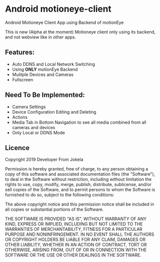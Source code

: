 # Android motioneye-client
Android Motioneye Client App using Backend of motionEye


This is new (Alpha at the moment) Motioneye client only using its backend, and not webview like in other apps.



##  **Features:**

- Auto DDNS and Local Network Switching
- Using **ONLY** motionEye Backend
- Mulitple Devices and Cameras
- Fullscreen


##  **Need To Be Implemented:**

- Camera Settings
- Device Configuration Editing and Deleting
- Actions
- Media Tab in Bottom Navigation to see all media combined from all cameras and devices
- Only Local or DDNS Mode


## Licence

Copyright 2019 Developer From Jokela

Permission is hereby granted, free of charge, to any person obtaining a copy of this software and associated documentation files (the "Software"), to deal in the Software without restriction, including without limitation the rights to use, copy, modify, merge, publish, distribute, sublicense, and/or sell copies of the Software, and to permit persons to whom the Software is furnished to do so, subject to the following conditions:

The above copyright notice and this permission notice shall be included in all copies or substantial portions of the Software.

THE SOFTWARE IS PROVIDED "AS IS", WITHOUT WARRANTY OF ANY KIND, EXPRESS OR IMPLIED, INCLUDING BUT NOT LIMITED TO THE WARRANTIES OF MERCHANTABILITY, FITNESS FOR A PARTICULAR PURPOSE AND NONINFRINGEMENT. IN NO EVENT SHALL THE AUTHORS OR COPYRIGHT HOLDERS BE LIABLE FOR ANY CLAIM, DAMAGES OR OTHER LIABILITY, WHETHER IN AN ACTION OF CONTRACT, TORT OR OTHERWISE, ARISING FROM, OUT OF OR IN CONNECTION WITH THE SOFTWARE OR THE USE OR OTHER DEALINGS IN THE SOFTWARE.

